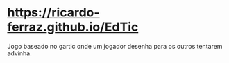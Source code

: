 #  https://ricardo-ferraz.github.io/EdTic

Jogo baseado no gartic onde um jogador desenha para os outros tentarem advinha.
